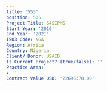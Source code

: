 ```yaml
---
title: '553'
position: 505
Project Title: S4SIPMS
Start Year: '2016'
End Year: '2021'
ISO3 Code: NGA
Region: Africa
Country: Nigeria
Client/ Donor: USAID
Is Current Project? (true/false): ''
Practice Area:
- ''
Contract Value USD: '22696378.00'
---
```


